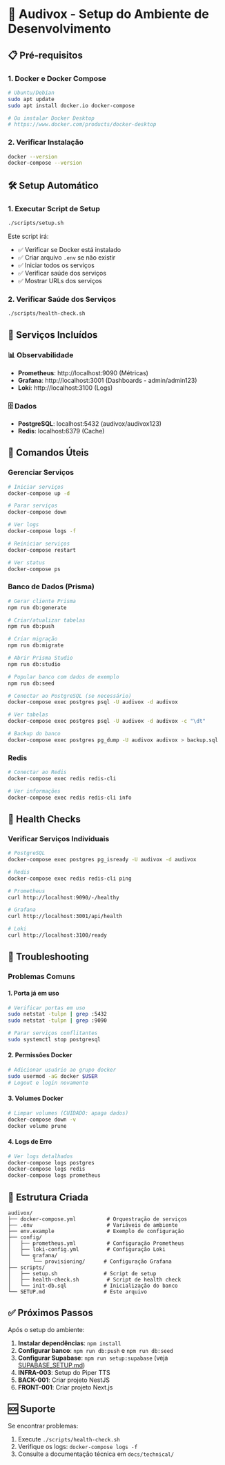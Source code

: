 # 🚀 Audivox - Setup do Ambiente de Desenvolvimento

## 📋 Pré-requisitos

### 1. Docker e Docker Compose
```bash
# Ubuntu/Debian
sudo apt update
sudo apt install docker.io docker-compose

# Ou instalar Docker Desktop
# https://www.docker.com/products/docker-desktop
```

### 2. Verificar Instalação
```bash
docker --version
docker-compose --version
```

## 🛠️ Setup Automático

### 1. Executar Script de Setup
```bash
./scripts/setup.sh
```

Este script irá:
- ✅ Verificar se Docker está instalado
- ✅ Criar arquivo `.env` se não existir
- ✅ Iniciar todos os serviços
- ✅ Verificar saúde dos serviços
- ✅ Mostrar URLs dos serviços

### 2. Verificar Saúde dos Serviços
```bash
./scripts/health-check.sh
```

## 🐳 Serviços Incluídos

### 📊 Observabilidade
- **Prometheus**: http://localhost:9090 (Métricas)
- **Grafana**: http://localhost:3001 (Dashboards - admin/admin123)
- **Loki**: http://localhost:3100 (Logs)

### 🗄️ Dados
- **PostgreSQL**: localhost:5432 (audivox/audivox123)
- **Redis**: localhost:6379 (Cache)

## 🔧 Comandos Úteis

### Gerenciar Serviços
```bash
# Iniciar serviços
docker-compose up -d

# Parar serviços
docker-compose down

# Ver logs
docker-compose logs -f

# Reiniciar serviços
docker-compose restart

# Ver status
docker-compose ps
```

### Banco de Dados (Prisma)
```bash
# Gerar cliente Prisma
npm run db:generate

# Criar/atualizar tabelas
npm run db:push

# Criar migração
npm run db:migrate

# Abrir Prisma Studio
npm run db:studio

# Popular banco com dados de exemplo
npm run db:seed

# Conectar ao PostgreSQL (se necessário)
docker-compose exec postgres psql -U audivox -d audivox

# Ver tabelas
docker-compose exec postgres psql -U audivox -d audivox -c "\dt"

# Backup do banco
docker-compose exec postgres pg_dump -U audivox audivox > backup.sql
```

### Redis
```bash
# Conectar ao Redis
docker-compose exec redis redis-cli

# Ver informações
docker-compose exec redis redis-cli info
```

## 🏥 Health Checks

### Verificar Serviços Individuais
```bash
# PostgreSQL
docker-compose exec postgres pg_isready -U audivox -d audivox

# Redis
docker-compose exec redis redis-cli ping

# Prometheus
curl http://localhost:9090/-/healthy

# Grafana
curl http://localhost:3001/api/health

# Loki
curl http://localhost:3100/ready
```

## 🐛 Troubleshooting

### Problemas Comuns

#### 1. Porta já em uso
```bash
# Verificar portas em uso
sudo netstat -tulpn | grep :5432
sudo netstat -tulpn | grep :9090

# Parar serviços conflitantes
sudo systemctl stop postgresql
```

#### 2. Permissões Docker
```bash
# Adicionar usuário ao grupo docker
sudo usermod -aG docker $USER
# Logout e login novamente
```

#### 3. Volumes Docker
```bash
# Limpar volumes (CUIDADO: apaga dados)
docker-compose down -v
docker volume prune
```

#### 4. Logs de Erro
```bash
# Ver logs detalhados
docker-compose logs postgres
docker-compose logs redis
docker-compose logs prometheus
```

## 📁 Estrutura Criada

```
audivox/
├── docker-compose.yml          # Orquestração de serviços
├── .env                        # Variáveis de ambiente
├── env.example                 # Exemplo de configuração
├── config/
│   ├── prometheus.yml          # Configuração Prometheus
│   ├── loki-config.yml         # Configuração Loki
│   └── grafana/
│       └── provisioning/      # Configuração Grafana
├── scripts/
│   ├── setup.sh               # Script de setup
│   ├── health-check.sh         # Script de health check
│   └── init-db.sql            # Inicialização do banco
└── SETUP.md                   # Este arquivo
```

## ✅ Próximos Passos

Após o setup do ambiente:

1. **Instalar dependências**: `npm install`
2. **Configurar banco**: `npm run db:push` e `npm run db:seed`
3. **Configurar Supabase**: `npm run setup:supabase` (veja [SUPABASE_SETUP.md](./SUPABASE_SETUP.md))
4. **INFRA-003**: Setup do Piper TTS
5. **BACK-001**: Criar projeto NestJS
6. **FRONT-001**: Criar projeto Next.js

## 🆘 Suporte

Se encontrar problemas:
1. Execute `./scripts/health-check.sh`
2. Verifique os logs: `docker-compose logs -f`
3. Consulte a documentação técnica em `docs/technical/`

